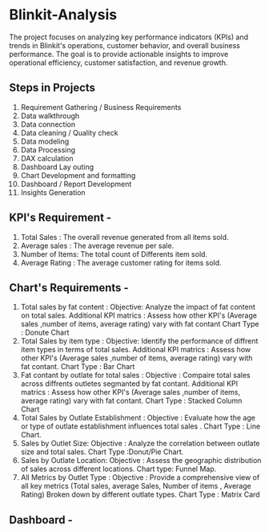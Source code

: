# Blinkit-Analysis
The project focuses on analyzing key performance indicators (KPIs) and trends in Blinkit's operations, customer behavior, and overall business performance. The goal is to provide actionable insights to improve operational efficiency, customer satisfaction, and revenue growth.

## Steps in Projects 
1. Requirement Gathering / Business Requirements
2. Data walkthrough
3. Data connection
4. Data cleaning / Quality check
5. Data modeling
6. Data Processing
7. DAX calculation
8. Dashboard Lay outing
9. Chart Development and formatting
10. Dashboard / Report Development
11. Insights Generation

## KPI's Requirement -
1. Total Sales : The overall revenue generated from all items sold.
2. Average sales : The average revenue per sale.
3. Number of Items: The total count of Differents item sold.
4. Average Rating : The average customer rating for items sold.

## Chart's Requirements -
1. Total sales by fat content :
   Objective: Analyze the impact of fat content on total sales.
   Additional KPI matrics : Assess how other KPI's (Average sales ,number of items, average rating) vary with fat contant
   Chart Type : Donute Chart
2. Total Sales by item type :
   Objective: Identify the performance of diffrent item types in terms of total sales.
    Additional KPI matrics : Assess how other KPI's (Average sales ,number of items, average rating) vary with fat contant.
   Chart Type : Bar Chart
3. Fat contant by outlate for total sales :
   Objective : Compaire total sales across diffrents outletes segmanted by fat contant.
   Additional KPI matrics : Assess how other KPI's (Average sales ,number of items, average rating) vary with fat contant.
   Chart Type : Stacked Column Chart
4. Total Sales by Outlate Establishment :
    Objective : Evaluate how the age or type of outlate establishment influences total sales .
    Chart Type : Line Chart.
5. Sales by Outlet Size:
    Objective : Analyze the correlation between outlate size and total sales.
    Chart Type :Donut/Pie Chart.
6. Sales by Outlate Location:
    Objective : Assess the geographic distribution of sales across different locations.
    Chart type: Funnel Map.
7. All Metrics by Outlet Type :
     Objective : Provide a comprehensive view of all key metrics (Total sales, average Sales, Number of items , Average Rating)
     Broken down by different outlate types.
     Chart Type : Matrix Card

## Dashboard -

   
   
    
   
   


   
